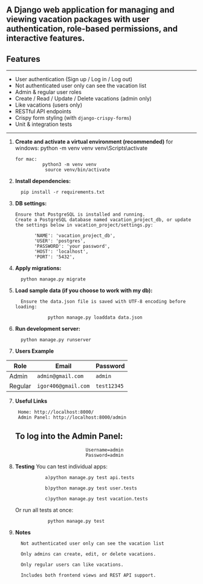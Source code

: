 ## A Django web application for managing and viewing vacation packages with user authentication, role-based permissions, and interactive features.

## Features
-------------------------------------------------------
- User authentication (Sign up / Log in / Log out)
- Not authenticated user only can see the vacation list
- Admin & regular user roles
- Create / Read / Update / Delete vacations (admin only)
- Like vacations (users only)
- RESTful API endpoints
- Crispy form styling (with `django-crispy-forms`)
- Unit & integration tests
-------------------------------------------------------
1)  **Create and activate a virtual environment (recommended)**
        for windows:
                 python -m venv venv
                 venv\Scripts\activate

        for mac:
                  python3 -m venv venv
                   source venv/bin/activate



2)  **Install dependencies:**

          pip install -r requirements.txt

3) **DB settings:**

       Ensure that PostgreSQL is installed and running.
       Create a PostgreSQL database named vacation_project_db, or update the settings below in vacation_project/settings.py:
             
              'NAME': 'vacation_project_db',          
              'USER': 'postgres',         
              'PASSWORD': 'your password',         
              'HOST': 'localhost',
              'PORT': '5432',


3)  **Apply migrations:**

          python manage.py migrate

4)  **Load sample data (if you choose to work with my db):**
        
          Ensure the data.json file is saved with UTF-8 encoding before loading:
          
                    python manage.py loaddata data.json

5)  **Run development server:**

          python manage.py runserver


6)   **Users Example**

| Role    | Email               | Password    |
| ------- | ------------------- | ----------- |
| Admin   | `admin@gmail.com`   | `admin`     |
| Regular | `igor406@gmail.com` | `test12345` |


7) **Useful Links**

        Home: http://localhost:8000/
        Admin Panel: http://localhost:8000/admin

     ## To log into the Admin Panel:

                                 Username=admin
                                 Password=admin

8)   **Testing**
       You can test individual apps:

                           
                    a)python manage.py test api.tests

                    b)python manage.py test user.tests
                    
                    c)python manage.py test vacation.tests
        
        Or run all tests at once:

                     python manage.py test


9)    **Notes**

            Not authenticated user only can see the vacation list

            Only admins can create, edit, or delete vacations.

            Only regular users can like vacations.

            Includes both frontend views and REST API support.









